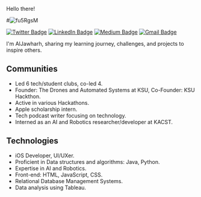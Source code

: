  Hello there! 

#![fu5RgsM](https://github.com/AlJawharhALOtaibi/AlJawharhALOtaibi/assets/87391133/3a85040d-f9ec-4f85-a039-b3061520cdf9)

[![Twitter Badge](https://img.shields.io/badge/-@JawharhOtaibi-blue?style=flat-square&labelColor=1ca0f1&logo=twitter&logoColor=white&link=https://twitter.com/JawharhOtaibi)](https://twitter.com/JawharhOtaibi)
[![LinkedIn Badge](https://img.shields.io/badge/-AlJawharh%20S%20Alotaibi-blue?style=flat-square&logo=Linkedin&logoColor=white&link=https://www.linkedin.com/in/aljawharh-s-alotaibi-2b99b6269/)](https://www.linkedin.com/in/aljawharh-s-alotaibi-2b99b6269/)
[![Medium Badge](https://img.shields.io/badge/-@aljawharhalotaibi-03a57a?style=flat-square&labelColor=000000&logo=Medium&link=https://medium.com/@aljawharhalotaibi/)](https://medium.com/@aljawharhalotaibi/)
[![Gmail Badge](https://img.shields.io/badge/-ALJawharhALOtaibi@gmail.com-c14438?style=flat-square&logo=Gmail&logoColor=white&link=mailto:mailALJawharhALOtaibi@gmail.com)](mailto:mailALJawharhALOtaibi@gmail.com)

I'm AlJawharh, sharing my learning journey, challenges, and projects to inspire others.

## Communities
- Led 6 tech/student clubs, co-led 4.
- Founder: The Drones and Automated Systems at KSU, Co-Founder: KSU Hackthon.
- Active in various Hackathons.
- Apple scholarship intern.
- Tech podcast writer focusing on technology.
- Interned as an AI and Robotics researcher/developer at KACST.

## Technologies
- iOS Developer, UI/UXer.
- Proficient in Data structures and algorithms: Java, Python.
- Expertise in AI and Robotics.
- Front-end: HTML, JavaScript, CSS.
- Relational Database Management Systems.
- Data analysis using Tableau.
